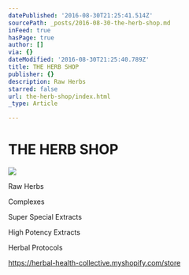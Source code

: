 ```yaml
---
datePublished: '2016-08-30T21:25:41.514Z'
sourcePath: _posts/2016-08-30-the-herb-shop.md
inFeed: true
hasPage: true
author: []
via: {}
dateModified: '2016-08-30T21:25:40.789Z'
title: THE HERB SHOP
publisher: {}
description: Raw Herbs
starred: false
url: the-herb-shop/index.html
_type: Article

---
```

# THE HERB SHOP
![](https://s3-us-west-2.amazonaws.com/the-grid-img/p/16490d386fced69c11fc84dfdc415a1f6f00d1df.png)

Raw Herbs

Complexes

Super Special Extracts

High Potency Extracts

Herbal Protocols

https://herbal-health-collective.myshopify.com/store